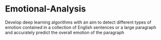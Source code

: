 # Emotional-Analysis

Develop deep learning algorithms with an aim to detect different types of emotion contained in a collection of English sentences or a large paragraph and accurately predict the overall emotion of the paragraph
